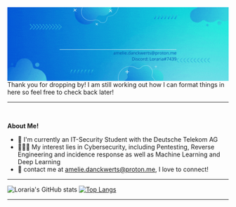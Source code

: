 <img align="right" src="Amelie Danckwerts IT Security.gif"/>
<!--<img align="left" width="19%" src="https://github.com/Loraria/Loraria/blob/d9b83771c11e68ec0c2bc72c4d0eb643da62e59a/discord-loraria%237439.svg"/>
<img align="left" width="19%" src="https://github.com/Loraria/Loraria/blob/29e93f3c49164e1a6dfde45c79b544cdf12d4470/instagram-lorariass.svg"/>
<img align="left" width="19%" src="https://user-images.githubusercontent.com/95444611/151010272-0125128c-1645-4626-9912-8df800542b3e.svg"/>
<br/>
<br/>
<br/>
<br/>
<br/>
<br/>
<img align="left" width="25%" src="https://user-images.githubusercontent.com/95444611/151004861-7d7b843b-5f25-45cc-a928-5e24b3970390.svg"/>-->
<br/>

***

 Thank you for dropping by! I am still working out how I can format things in here so feel free to check back later!

***
<br/>

**About Me!**
- 🌱 I'm currently an IT-Security Student with the Deutsche Telekom AG
- 👨🏽‍💻 My interest lies in Cybersecurity, including Pentesting, Reverse Engineering and incidence response as well as Machine Learning and Deep Learning
- 💬 contact me at [amelie.danckwerts@proton.me](mailto:amelie.danckwerts@proton.me), I love to connect!

***

![Loraria's GitHub stats](https://github-readme-stats.vercel.app/api?username=Loraria&show_icons=true&theme=synthwave)
[![Top Langs](https://github-readme-stats.vercel.app/api/top-langs/?username=Loraria)](https://github.com/anuraghazra/github-readme-stats)

***


<!--Loraria/Loraria is a ✨ special ✨ repository because its `README.md` (this file) appears on your GitHub profile.
You can click the Preview link to take a look at your changes.
https://forthebadge.com/generator/  to make badges in future-->
<!-- add: social media Links; Programming languages; current goals-->

